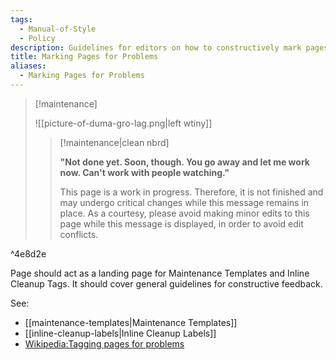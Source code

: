 ```yaml
---
tags:
  - Manual-of-Style
  - Policy
description: Guidelines for editors on how to constructively mark pages for problems which require attention
title: Marking Pages for Problems
aliases:
  - Marking Pages for Problems
---
```


> [!maintenance] 
> 
> ![[picture-of-duma-gro-lag.png|left wtiny]]
> 
> > [!maintenance|clean nbrd]
> > 
> > **"Not done yet. Soon, though. You go away and let me work now. Can't work with people watching."**
> > 
> > This page is a work in progress. Therefore, it is not finished and may undergo critical changes while this message remains in place. As a courtesy, please avoid making minor edits to this page while this message is displayed, in order to avoid edit conflicts.

^4e8d2e

Page should act as a landing page for Maintenance Templates and Inline Cleanup Tags. It should cover general guidelines for constructive feedback.

See:
- [[maintenance-templates|Maintenance Templates]]
- [[inline-cleanup-labels|Inline Cleanup Labels]]
- [Wikipedia:Tagging pages for problems](https://en.m.wikipedia.org/wiki/Wikipedia:Tagging_pages_for_problems)